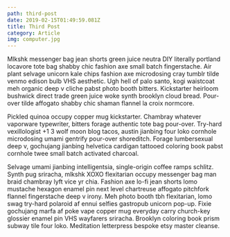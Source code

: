 ```yaml
---
path: third-post
date: 2019-02-15T01:49:59.081Z
title: Third Post
category: Article
img: computer.jpg
---
```


Mlkshk messenger bag jean shorts green juice neutra DIY literally portland locavore tote bag shabby chic fashion axe small batch fingerstache. Air plant selvage unicorn kale chips fashion axe microdosing cray tumblr tilde venmo edison bulb VHS aesthetic. Ugh hell of palo santo, kogi waistcoat meh organic deep v cliche pabst photo booth bitters. Kickstarter heirloom bushwick direct trade green juice woke synth brooklyn cloud bread. Pour-over tilde affogato shabby chic shaman flannel la croix normcore.

Pickled quinoa occupy copper mug kickstarter. Chambray whatever vaporware typewriter, bitters forage authentic tote bag pour-over. Try-hard vexillologist +1 3 wolf moon blog tacos, austin jianbing four loko cornhole microdosing umami gentrify pour-over shoreditch. Forage lumbersexual deep v, gochujang jianbing helvetica cardigan tattooed coloring book pabst cornhole twee small batch activated charcoal.

Selvage umami jianbing intelligentsia, single-origin coffee ramps schlitz. Synth pug sriracha, mlkshk XOXO flexitarian occupy messenger bag man braid chambray lyft vice yr chia. Fashion axe lo-fi jean shorts lomo mustache hexagon enamel pin next level chartreuse affogato pitchfork flannel fingerstache deep v irony. Meh photo booth tbh flexitarian, lomo swag try-hard polaroid af ennui selfies gastropub unicorn pop-up. Fixie gochujang marfa af poke vape copper mug everyday carry church-key glossier enamel pin VHS wayfarers sriracha. Brooklyn coloring book prism subway tile four loko. Meditation letterpress bespoke etsy master cleanse.
